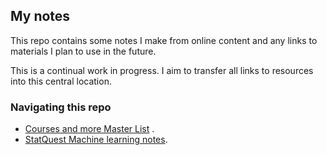 ## My notes


This repo contains some notes I make from online content and any links to materials I plan to use in the future.

This is a continual work in progress. I aim to transfer all links to resources into this central location.

### Navigating this repo

* [Courses and more Master List](/Courses.md) .
* [StatQuest Machine learning notes](/ML/README.md).

